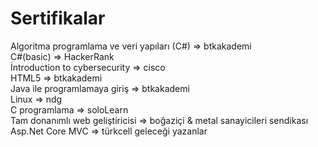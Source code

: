 # Sertifikalar
Algoritma programlama ve veri yapıları (C#) => btkakademi <br>
C#(basic) => HackerRank <br>
İntroduction to cybersecurity => cisco <br>
HTML5 => btkakademi <br>
Java ile programlamaya giriş => btkakademi <br>
Linux => ndg <br>
C programlama => soloLearn <br>
Tam donanımlı web geliştiricisi => boğaziçi & metal sanayicileri sendikası<br>
Asp.Net Core MVC => türkcell geleceği yazanlar
